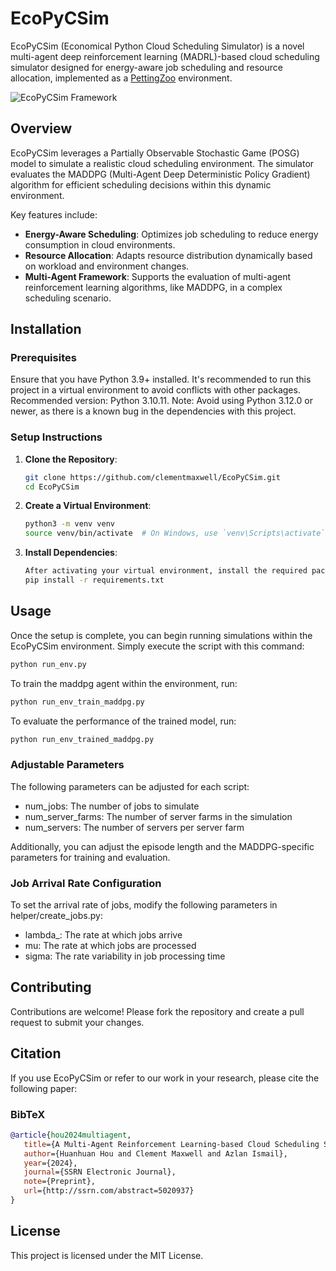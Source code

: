 # EcoPyCSim

EcoPyCSim (Economical Python Cloud Scheduling Simulator) is a novel multi-agent deep reinforcement learning (MADRL)-based cloud scheduling simulator designed for energy-aware job scheduling and resource allocation, implemented as a [PettingZoo](https://github.com/Farama-Foundation/PettingZoo) environment.

![EcoPyCSim Framework](https://github.com/user-attachments/assets/dd577dde-f15e-4212-a06e-4ca3765886ef)

## Overview

EcoPyCSim leverages a Partially Observable Stochastic Game (POSG) model to simulate a realistic cloud scheduling environment. The simulator evaluates the MADDPG (Multi-Agent Deep Deterministic Policy Gradient) algorithm for efficient scheduling decisions within this dynamic environment.

Key features include:

- **Energy-Aware Scheduling**: Optimizes job scheduling to reduce energy consumption in cloud environments.
- **Resource Allocation**: Adapts resource distribution dynamically based on workload and environment changes.
- **Multi-Agent Framework**: Supports the evaluation of multi-agent reinforcement learning algorithms, like MADDPG, in a complex scheduling scenario.

## Installation

### Prerequisites

Ensure that you have Python 3.9+ installed. It's recommended to run this project in a virtual environment to avoid conflicts with other packages. Recommended version: Python 3.10.11.
Note: Avoid using Python 3.12.0 or newer, as there is a known bug in the dependencies with this project.

### Setup Instructions

1. **Clone the Repository**:

   ```bash
   git clone https://github.com/clementmaxwell/EcoPyCSim.git
   cd EcoPyCSim

2. **Create a Virtual Environment**:

   ```bash
   python3 -m venv venv
   source venv/bin/activate  # On Windows, use `venv\Scripts\activate`

3. **Install Dependencies**:

   ```bash
   After activating your virtual environment, install the required packages:
   pip install -r requirements.txt

## Usage

Once the setup is complete, you can begin running simulations within the EcoPyCSim environment. 
Simply execute the script with this command:
```bash
python run_env.py
```

To train the maddpg agent within the environment, run:
```bash
python run_env_train_maddpg.py
```

To evaluate the performance of the trained model, run:
```bash
python run_env_trained_maddpg.py
```

### Adjustable Parameters
The following parameters can be adjusted for each script:
- num_jobs: The number of jobs to simulate
- num_server_farms: The number of server farms in the simulation
- num_servers: The number of servers per server farm

Additionally, you can adjust the episode length and the MADDPG-specific parameters for training and evaluation.

### Job Arrival Rate Configuration
To set the arrival rate of jobs, modify the following parameters in helper/create_jobs.py:
- lambda_: The rate at which jobs arrive
- mu: The rate at which jobs are processed
- sigma: The rate variability in job processing time

## Contributing

Contributions are welcome! Please fork the repository and create a pull request to submit your changes.

## Citation

If you use EcoPyCSim or refer to our work in your research, please cite the following paper:

### BibTeX

```bibtex
@article{hou2024multiagent,
   title={A Multi-Agent Reinforcement Learning-based Cloud Scheduling Simulator for Energy-Aware Job Scheduling and Resource Allocation},
   author={Huanhuan Hou and Clement Maxwell and Azlan Ismail},
   year={2024},
   journal={SSRN Electronic Journal},
   note={Preprint},
   url={http://ssrn.com/abstract=5020937}
}
```

## License

This project is licensed under the MIT License.
